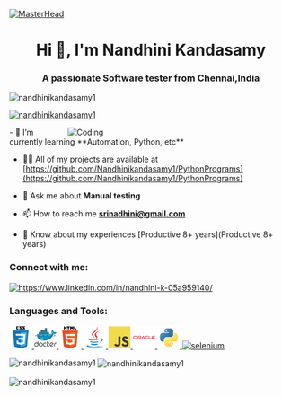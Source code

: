 [![MasterHead](https://www.lambdatest.com/resources/images/Software-Test-Management.gif)](https://rishavchanda.io)
<h1 align="center">Hi 👋, I'm Nandhini Kandasamy</h1>
<h3 align="center">A passionate Software tester from Chennai,India</h3>

<p align="left"> <img src="https://komarev.com/ghpvc/?username=nandhinikandasamy1&label=Profile%20views&color=0e75b6&style=flat" alt="nandhinikandasamy1" /> </p>

<p align="left"> <a href="https://github.com/ryo-ma/github-profile-trophy"><img src="https://github-profile-trophy.vercel.app/?username=nandhinikandasamy1" alt="nandhinikandasamy1" /></a> </p>
<img align="right" alt="Coding" width="400" src="https://cdn.dribbble.com/users/331265/screenshots/2498700/ana-d-small.gif">
- 🌱 I’m currently learning **Automation, Python, etc**

- 👨‍💻 All of my projects are available at [https://github.com/Nandhinikandasamy1/PythonPrograms](https://github.com/Nandhinikandasamy1/PythonPrograms)

- 💬 Ask me about **Manual testing**

- 📫 How to reach me **srinadhini@gmail.com**

- 📄 Know about my experiences [Productive 8+ years](Productive 8+ years)

<h3 align="left">Connect with me:</h3>
<p align="left">
<a href="https://www.linkedin.com/in/nandhini-k-05a959140/" target="blank"><img align="center" src="https://raw.githubusercontent.com/rahuldkjain/github-profile-readme-generator/master/src/images/icons/Social/linked-in-alt.svg" alt="https://www.linkedin.com/in/nandhini-k-05a959140/" height="30" width="40" /></a>
</p>

<h3 align="left">Languages and Tools:</h3>
<p align="left"> <a href="https://www.w3schools.com/css/" target="_blank" rel="noreferrer"> <img src="https://raw.githubusercontent.com/devicons/devicon/master/icons/css3/css3-original-wordmark.svg" alt="css3" width="40" height="40"/> </a> <a href="https://www.docker.com/" target="_blank" rel="noreferrer"> <img src="https://raw.githubusercontent.com/devicons/devicon/master/icons/docker/docker-original-wordmark.svg" alt="docker" width="40" height="40"/> </a> <a href="https://www.w3.org/html/" target="_blank" rel="noreferrer"> <img src="https://raw.githubusercontent.com/devicons/devicon/master/icons/html5/html5-original-wordmark.svg" alt="html5" width="40" height="40"/> </a> <a href="https://www.java.com" target="_blank" rel="noreferrer"> <img src="https://raw.githubusercontent.com/devicons/devicon/master/icons/java/java-original.svg" alt="java" width="40" height="40"/> </a> <a href="https://developer.mozilla.org/en-US/docs/Web/JavaScript" target="_blank" rel="noreferrer"> <img src="https://raw.githubusercontent.com/devicons/devicon/master/icons/javascript/javascript-original.svg" alt="javascript" width="40" height="40"/> </a> <a href="https://www.oracle.com/" target="_blank" rel="noreferrer"> <img src="https://raw.githubusercontent.com/devicons/devicon/master/icons/oracle/oracle-original.svg" alt="oracle" width="40" height="40"/> </a> <a href="https://www.python.org" target="_blank" rel="noreferrer"> <img src="https://raw.githubusercontent.com/devicons/devicon/master/icons/python/python-original.svg" alt="python" width="40" height="40"/> </a> <a href="https://www.selenium.dev" target="_blank" rel="noreferrer"> <img src="https://raw.githubusercontent.com/detain/svg-logos/780f25886640cef088af994181646db2f6b1a3f8/svg/selenium-logo.svg" alt="selenium" width="40" height="40"/> </a> </p>

<p><img align="left" src="https://github-readme-stats.vercel.app/api/top-langs?username=nandhinikandasamy1&show_icons=true&locale=en&layout=compact" alt="nandhinikandasamy1" /></p>

<p>&nbsp;<img align="center" src="https://github-readme-stats.vercel.app/api?username=nandhinikandasamy1&show_icons=true&locale=en" alt="nandhinikandasamy1" /></p>

<p><img align="center" src="https://github-readme-streak-stats.herokuapp.com/?user=nandhinikandasamy1&" alt="nandhinikandasamy1" /></p>
